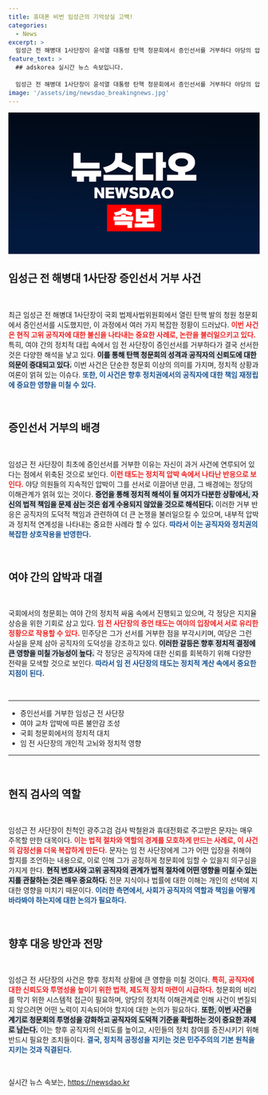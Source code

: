 ```yaml
---
title: 휴대폰 비번 임성근의 기억상실 고백!
categories:
  - News
excerpt: >
  임성근 전 해병대 1사단장이 윤석열 대통령 탄핵 청문회에서 증인선서를 거부하다 야당의 압박으로 마침내 선서했다. 그는 고위공직자범죄수사처에 압수된 휴대전화 비밀번호를 잊었다고 주장하며, 친척 검사와의 문자 조회가 드러나 논란이 일고 있다.
feature_text: >
  ## adskorea 실시간 뉴스 속보입니다.

  임성근 전 해병대 1사단장이 윤석열 대통령 탄핵 청문회에서 증인선서를 거부하다 야당의 압박으로 마침내 선서했다. 그는 고위공직자범죄수사처에 압수된 휴대전화 비밀번호를 잊었다고 주장하며, 친척 검사와의 문자 조회가 드러나 논란이 일고 있다.
image: '/assets/img/newsdao_breakingnews.jpg'
---
```


<p><img src="/assets/img/newsdao_breakingnews.jpg" alt="adskorea 속보" /></p>

<h2 data-ke-size="size26">임성근 전 해병대 1사단장 증인선서 거부 사건</h2>

<p data-ke-size="size16">&nbsp;</p>

<p data-ke-size="size16">최근 임성근 전 해병대 1사단장이 국회 법제사법위원회에서 열린 탄핵 발의 청원 청문회에서 증인선서를 시도했지만, 이 과정에서 여러 가지 복잡한 정황이 드러났다. <b><span style="color: #ee2323;">이번 사건은 현직 고위 공직자에 대한 불신을 나타내는 중요한 사례로, 논란을 불러일으키고 있다.</span></b> 특히, 여야 간의 정치적 대립 속에서 임 전 사단장이 증인선서를 거부하다가 결국 선서한 것은 다양한 해석을 낳고 있다. <b><span style="background-color: #21538527;">이를 통해 탄핵 청문회의 성격과 공직자의 신뢰도에 대한 의문이 증대되고 있다.</span></b> 이번 사건은 단순한 청문회 이상의 의미를 가지며, 정치적 상황과 여론이 얽혀 있는 이슈다. <b><span style="color: #1a5490;">또한, 이 사건은 향후 정치권에서의 공직자에 대한 책임 재정립에 중요한 영향을 미칠 수 있다.</span></b></p>

<p data-ke-size="size16">&nbsp;</p>

<h2 data-ke-size="size26">증인선서 거부의 배경</h2>

<p data-ke-size="size16">&nbsp;</p>

<p data-ke-size="size16">임성근 전 사단장이 최초에 증인선서를 거부한 이유는 자신이 과거 사건에 연루되어 있다는 점에서 위축된 것으로 보인다. <b><span style="color: #ee2323;">이런 태도는 정치적 압박 속에서 나타난 반응으로 보인다.</span></b> 야당 의원들의 지속적인 압박이 그를 선서로 이끌어낸 만큼, 그 배경에는 정당의 이해관계가 얽혀 있는 것이다. <b><span style="background-color: #21538527;">증언을 통해 정치적 해석이 될 여지가 다분한 상황에서, 자신의 법적 책임을 문제 삼는 것은 쉽게 수용되지 않았을 것으로 해석된다.</span></b> 이러한 거부 반응은 공직자의 도덕적 책임과 관련하여 더 큰 논쟁을 불러일으킬 수 있으며, 내부적 압박과 정치적 연계성을 나타내는 중요한 사례라 할 수 있다. <b><span style="color: #1a5490;">따라서 이는 공직자와 정치권의 복잡한 상호작용을 반영한다.</span></b></p>

<p data-ke-size="size16">&nbsp;</p>

<h2 data-ke-size="size26">여야 간의 압박과 대결</h2>

<p data-ke-size="size16">&nbsp;</p>

<p data-ke-size="size16">국회에서의 청문회는 여야 간의 정치적 싸움 속에서 진행되고 있으며, 각 정당은 지지율 상승을 위한 기회로 삼고 있다. <b><span style="color: #ee2323;">임 전 사단장의 증언 태도는 여야의 입장에서 서로 유리한 정황으로 작용할 수 있다.</span></b> 민주당은 그가 선서를 거부한 점을 부각시키며, 여당은 그런 사실을 문제 삼아 공직자의 도덕성을 강조하고 있다. <b><span style="background-color: #21538527;">이러한 갈등은 향후 정치적 결정에 큰 영향을 미칠 가능성이 높다.</span></b> 각 정당은 공직자에 대한 신뢰를 회복하기 위해 다양한 전략을 모색할 것으로 보인다. <b><span style="color: #1a5490;">따라서 임 전 사단장의 태도는 정치적 계산 속에서 중요한 지점이 된다.</span></b></p>

<p data-ke-size="size16">&nbsp;</p>

<hr>

<ul>
    <li>증인선서를 거부한 임성근 전 사단장</li>
    <li>여야 교차 압박에 따른 불안감 조성</li>
    <li>국회 청문회에서의 정치적 대치</li>
    <li>임 전 사단장의 개인적 고뇌와 정치적 영향</li>
</ul>

<hr>

<p data-ke-size="size16">&nbsp;</p>

<h2 data-ke-size="size26">현직 검사의 역할</h2>

<p data-ke-size="size16">&nbsp;</p>

<p data-ke-size="size16">임성근 전 사단장이 친척인 광주고검 검사 박철완과 휴대전화로 주고받은 문자는 매우 주목할 만한 대목이다. <b><span style="color: #ee2323;">이는 법적 절차와 역할의 경계를 모호하게 만드는 사례로, 이 사건의 감정선을 더욱 복잡하게 만든다.</span></b> 문자는 임 전 사단장에게 그가 어떤 입장을 취해야 할지를 조언하는 내용으로, 이로 인해 그가 공정하게 청문회에 임할 수 있을지 의구심을 가지게 한다. <b><span style="background-color: #21538527;">현직 변호사와 고위 공직자의 관계가 법적 절차에 어떤 영향을 미칠 수 있는지를 관찰하는 것은 매우 중요하다.</span></b> 전문 지식이나 법률에 대한 이해는 개인의 선택에 지대한 영향을 미치기 때문이다. <b><span style="color: #1a5490;">이러한 측면에서, 사회가 공직자의 역할과 책임을 어떻게 바라봐야 하는지에 대한 논의가 필요하다.</span></b></p>

<p data-ke-size="size16">&nbsp;</p>

<h2 data-ke-size="size26">향후 대응 방안과 전망</h2>

<p data-ke-size="size16">&nbsp;</p>

<p data-ke-size="size16">임성근 전 사단장의 사건은 향후 정치적 상황에 큰 영향을 미칠 것이다. <b><span style="color: #ee2323;">특히, 공직자에 대한 신뢰도와 투명성을 높이기 위한 법적, 제도적 장치 마련이 시급하다.</span></b> 청문회의 비리를 막기 위한 시스템적 접근이 필요하며, 양당의 정치적 이해관계로 인해 사건이 변질되지 않으려면 어떤 노력이 지속되어야 할지에 대한 논의가 필요하다. <b><span style="background-color: #21538527;">또한, 이번 사건을 계기로 청문회의 투명성을 강화하고 공직자의 도덕적 기준을 확립하는 것이 중요한 과제로 남는다.</span></b> 이는 향후 공직자의 신뢰도를 높이고, 시민들의 정치 참여를 증진시키기 위해 반드시 필요한 조치들이다. <b><span style="color: #1a5490;">결국, 정치적 공정성을 지키는 것은 민주주의의 기본 원칙을 지키는 것과 직결된다.</span></b></p>

<p data-ke-size="size16">&nbsp;</p>
실시간 뉴스 속보는, <a href="https://newsdao.kr" rel="dofollow">https://newsdao.kr</a>


